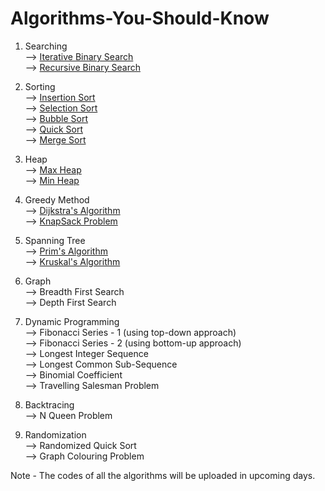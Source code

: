 # Algorithms-You-Should-Know

1) Searching                                                                                                                                                           
--> [Iterative Binary Search](https://github.com/00Raj00/Algorithms-You-Should-Know/blob/main/Searching/Iterative-Binary-Search.cpp)                                   
--> [Recursive Binary Search](https://github.com/00Raj00/Algorithms-You-Should-Know/blob/main/Searching/Recursive-Binary-Search.cpp)
                                                                                                                                                                       
2) Sorting                                                                                                                                                             
--> [Insertion Sort](https://github.com/00Raj00/Algorithms-You-Should-Know/blob/main/Sorting/Insertion-Sort.cpp)                                                       
--> [Selection Sort](https://github.com/00Raj00/Algorithms-You-Should-Know/blob/main/Sorting/Selection-Sort.cpp)                                                       
--> [Bubble Sort](https://github.com/00Raj00/Algorithms-You-Should-Know/blob/main/Sorting/Bubble-Sort.cpp)                                                             
--> [Quick Sort](https://github.com/00Raj00/Algorithms-You-Should-Know/blob/main/Sorting/Quick-Sort.cpp)                                                               
--> [Merge Sort](https://github.com/00Raj00/Algorithms-You-Should-Know/blob/main/Sorting/Merge-Sort.cpp)                                                               
                                                                                                                                                                       
3) Heap                                                                                                                                                                 
--> [Max Heap](https://github.com/00Raj00/Algorithms-You-Should-Know/blob/main/Heap/Max-Heap.cpp)                                                                       
--> [Min Heap](https://github.com/00Raj00/Algorithms-You-Should-Know/blob/main/Heap/Min-Heap.cpp)                                                                       
                                                                                                                                                                       
4) Greedy Method                                                                                                                                                       
--> [Dijkstra's Algorithm](https://github.com/00Raj00/Algorithms-You-Should-Know/blob/main/Greedy%20Method/Dijkstra's-Algorithm.cpp)                                   
--> [KnapSack Problem](https://github.com/00Raj00/Algorithms-You-Should-Know/blob/main/Greedy%20Method/Knapsack-Problem.cpp)                                           
                                                                                                                                                                       
5) Spanning Tree                                                                                                                                                       
--> [Prim's Algorithm](https://github.com/00Raj00/Algorithms-You-Should-Know/blob/main/Spanning%20Tree/Prim's-Algorithm.cpp)                                           
--> [Kruskal's Algorithm](https://github.com/00Raj00/Algorithms-You-Should-Know/blob/main/Spanning%20Tree/Kruskal's-Algorithm.cpp)                                     
                                                                                                                                                                       
6) Graph                                                                                                                                                               
--> Breadth First Search                                                                                                                                               
--> Depth First Search                                                                                                                                                 
                                                                                                                                                                       
7) Dynamic Programming                                                                                                                                                 
--> Fibonacci Series - 1 (using top-down approach)                                                                                                                     
--> Fibonacci Series - 2 (using bottom-up approach)                                                                                                                     
--> Longest Integer Sequence                                                                                                                                           
--> Longest Common Sub-Sequence                                                                                                                                         
--> Binomial Coefficient                                                                                                                                               
--> Travelling Salesman Problem                                                                                                                                         
                                                                                                                                                                       
8) Backtracing                                                                                                                                                         
--> N Queen Problem                                                                                                                                                     
                                                                                                                                                                       
9) Randomization                                                                                                                                                       
--> Randomized Quick Sort                                                                                                                                               
--> Graph Colouring Problem                                                                                                                                             
                                                                                                                                                                       
Note - The codes of all the algorithms will be uploaded in upcoming days.                                                                                               
